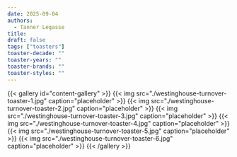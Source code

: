 ```yaml
---
date: 2025-09-04
authors:
  - Tanner Legasse
title: 
draft: false
tags: ["toasters"]
toaster-decade: ""
toaster-years: ""
toaster-brands: ""
toaster-styles: ""
---
```

{{< gallery id="content-gallery" >}}
  {{< img src="./westinghouse-turnover-toaster-1.jpg" caption="placeholder" >}}
  {{< img src="./westinghouse-turnover-toaster-2.jpg" caption="placeholder" >}}
  {{< img src="./westinghouse-turnover-toaster-3.jpg" caption="placeholder" >}}
  {{< img src="./westinghouse-turnover-toaster-4.jpg" caption="placeholder" >}}
  {{< img src="./westinghouse-turnover-toaster-5.jpg" caption="placeholder" >}}
  {{< img src="./westinghouse-turnover-toaster-6.jpg" caption="placeholder" >}}
{{< /gallery >}}
